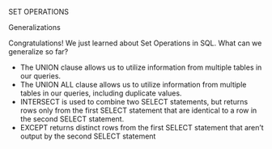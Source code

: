 SET OPERATIONS<br>

Generalizations

Congratulations! We just learned about Set Operations in SQL. What can we generalize so far?

* The UNION clause allows us to utilize information from multiple tables in our queries.
* The UNION ALL clause allows us to utilize information from multiple tables in our queries, including duplicate values.
* INTERSECT is used to combine two SELECT statements, but returns rows only from the first SELECT statement that are identical to a row in the second SELECT statement.
* EXCEPT returns distinct rows from the first SELECT statement that aren’t output by the second SELECT statement
